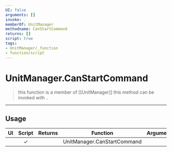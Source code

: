 ```yaml
---
UI: false
arguments: []
invoke: .
memberOf: UnitManager
methodname: CanStartCommand
returns: []
script: true
tags:
- UnitManager/_function
- function/script
---
```

# UnitManager.CanStartCommand
> this function is a member of [[UnitManager]]
> this method can be invoked with `.`
-----
## Usage
|  UI | Script | Returns | Function | Arguments |
|:---:|:------:|-------:|:--------:|:---------|
| |✓||UnitManager.CanStartCommand||
